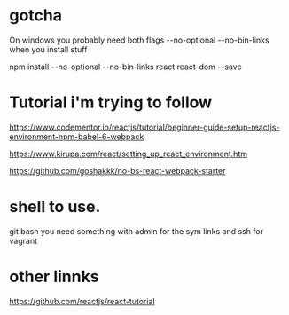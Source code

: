 # gotcha

On windows 
you probably need both flags
--no-optional
--no-bin-links
when you install stuff

npm install --no-optional --no-bin-links react react-dom --save

# Tutorial i'm trying to follow

https://www.codementor.io/reactjs/tutorial/beginner-guide-setup-reactjs-environment-npm-babel-6-webpack

https://www.kirupa.com/react/setting_up_react_environment.htm

https://github.com/goshakkk/no-bs-react-webpack-starter

# shell to use.

git bash
you need something with admin for the sym links
and ssh for vagrant


# other linnks


https://github.com/reactjs/react-tutorial
